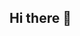## Hi there 👋

<!--
**bryanchiru/bryanchiru** is a ✨ _special_ ✨ repository because its `README.md` (this file) appears on your GitHub profile.

<!DOCTYPE html>
<html lang="es">
<head>
    <meta charset="UTF-8">
    <meta name="viewport" content="width=device-width, initial-scale=1.0">
    <title>Mi Página Web en GitHub Pages</title>
    <link rel="stylesheet" href="style.css"> 
</head>
<body>
    <header>
        <h1>Título Principal de mi Proyecto</h1>
        <nav>
            <ul>
                <li><a href="index.html">Inicio</a></li>
                <li><a href="#acerca">Acerca de</a></li>
                <li><a href="#contacto">Contacto</a></li>
            </ul>
        </nav>
    </header>

    <main>
        <section id="acerca">
            <h2>Acerca del Proyecto</h2>
            <p>Aquí va una descripción de tu proyecto o sobre ti.</p>
        </section>

        <section id="contenido">
            <h2>Contenido Relevante</h2>
            <img src="images/logo.png" alt="Logo de mi proyecto">
        </section>
    </main>

    <footer id="contacto">
        <p>&copy; 2025 Mi Nombre/Organización | Contacto: [tu correo]</p>
    </footer>

    <script src="script.js"></script>
</body>
</html>
